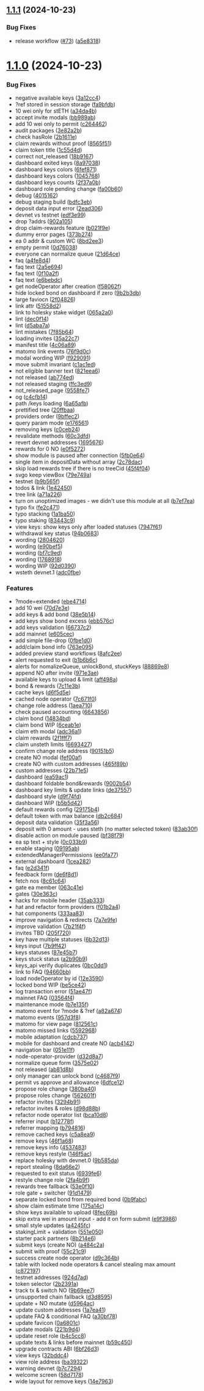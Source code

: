 ## [1.1.1](https://github.com/lidofinance/csm-widget/compare/1.1.0...1.1.1) (2024-10-23)


### Bug Fixes

* release workflow ([#73](https://github.com/lidofinance/csm-widget/issues/73)) ([a5e8318](https://github.com/lidofinance/csm-widget/commit/a5e8318d9da18880bf3f588ec943d023892893da))



# [1.1.0](https://github.com/lidofinance/csm-widget/compare/a484c2a5584d32dcc69606ae6d823923f0b67d76...1.1.0) (2024-10-23)


### Bug Fixes

*  negative available keys ([3a12cc4](https://github.com/lidofinance/csm-widget/commit/3a12cc4cb2305a4417e20eaa59c96fd762fcb154))
* ?ref stored in session storage ([fa9bfdb](https://github.com/lidofinance/csm-widget/commit/fa9bfdbc9f34c600df5df9f258c7a6ed1a3a219d))
* 10 wei only for stETH ([a34da4b](https://github.com/lidofinance/csm-widget/commit/a34da4b710ed8db3368d9ac7817feacfeb150e65))
* accept invite modals ([bb989ab](https://github.com/lidofinance/csm-widget/commit/bb989aba4e4158c1c0b806885332e796f29ca815))
* add 10 wei only to permit ([c264462](https://github.com/lidofinance/csm-widget/commit/c2644620007b47c7f523192162cfa8c640ae7c87))
* audit packages ([3e82a2b](https://github.com/lidofinance/csm-widget/commit/3e82a2b384a8e6a65d2a11b6fff1de32755211cc))
* check hasRole ([2b1611e](https://github.com/lidofinance/csm-widget/commit/2b1611ecfe31bc5b496cba6368399d3b3d6c09ef))
* claim rewards without proof ([8565f51](https://github.com/lidofinance/csm-widget/commit/8565f512058fd853c7310ce970c2da6a8766dce6))
* claim token title ([1c55d4d](https://github.com/lidofinance/csm-widget/commit/1c55d4d59260c48fa977f71cb291c274260642f7))
* correct not_released ([18b9167](https://github.com/lidofinance/csm-widget/commit/18b916774be773316a6b0ca4e894a5be00041de1))
* dashboard exited keys ([8a97038](https://github.com/lidofinance/csm-widget/commit/8a97038aa5e514d6d1f131c103e42a2ac0f8541b))
* dashboard keys colors ([6fef871](https://github.com/lidofinance/csm-widget/commit/6fef871a6d345027efddda1ec89bdd682ca34308))
* dashboard keys colors ([1045768](https://github.com/lidofinance/csm-widget/commit/1045768b4b60ed2de713e0c2ceec0150c5d700ca))
* dashboard keys counts ([2f37a0b](https://github.com/lidofinance/csm-widget/commit/2f37a0b13d1a88b25d74ace26daf9b83942fcea3))
* dashboard role pending change ([fa00b60](https://github.com/lidofinance/csm-widget/commit/fa00b600a0e058e7fe3bc3bf7caebe1a5c9c2e1a))
* debug ([4015162](https://github.com/lidofinance/csm-widget/commit/4015162129de17b592fac02be76c1853eda6cdd1))
* debug staging build ([bdfc3eb](https://github.com/lidofinance/csm-widget/commit/bdfc3eb5284a10b2518104eece6bbb4de5f00bb2))
* deposit data input error ([2ead306](https://github.com/lidofinance/csm-widget/commit/2ead3062869d20720b6081b8939f3aa446d5d56d))
* devnet vs testnet ([edf3e99](https://github.com/lidofinance/csm-widget/commit/edf3e998f286183dcbf082df524974928ccdcff1))
* drop ?addrs ([902a105](https://github.com/lidofinance/csm-widget/commit/902a105608f6f76d7ae59daa4fef3276e2fd8c2b))
* drop claim-rewards feature ([b021f9e](https://github.com/lidofinance/csm-widget/commit/b021f9e8b4c698e5beebf27cf9a1273f98bf5d08))
* dummy error pages ([373b274](https://github.com/lidofinance/csm-widget/commit/373b274cf70b906daf9efb5f7080950ee8f45437))
* ea 0 addr & custom  WC ([8bd2ee3](https://github.com/lidofinance/csm-widget/commit/8bd2ee38c61cf982d475d137a3d416e5a2e40197))
* empty permit ([0d76038](https://github.com/lidofinance/csm-widget/commit/0d7603875708a54012efa2c01a72bee63ed5eb6a))
* everyone can normalize queue ([21d64ce](https://github.com/lidofinance/csm-widget/commit/21d64ce9afecabbe9050e4cbab2990cf4403fd62))
* faq ([a4fe8d4](https://github.com/lidofinance/csm-widget/commit/a4fe8d48e76882c5dab66d736a1d8529fc2264af))
* faq text ([2a5e694](https://github.com/lidofinance/csm-widget/commit/2a5e694a62891a4ea1fc5ec269f9d18355f936be))
* faq text ([0f10a2f](https://github.com/lidofinance/csm-widget/commit/0f10a2f56ab51ab995ae30a9afb8a6b15630911c))
* faq text ([e6bebdc](https://github.com/lidofinance/csm-widget/commit/e6bebdcf6646b851889e2d749982e953e96f94da))
* get nodeOperator after creation ([f58062f](https://github.com/lidofinance/csm-widget/commit/f58062fd52589be1e5808141fc6e601d9e141017))
* hide locked bond on dashboard if zero ([9b2b3db](https://github.com/lidofinance/csm-widget/commit/9b2b3db024c7cb61743de3138a270839bb25c52c))
* large faviocn ([2f04826](https://github.com/lidofinance/csm-widget/commit/2f048268c99b627796362bd29473172e91da0bca))
* link attr ([51558d2](https://github.com/lidofinance/csm-widget/commit/51558d2d8df78800be2e563b45b391423b460855))
* link to holesky stake widget ([065a2a0](https://github.com/lidofinance/csm-widget/commit/065a2a052df6288fe6d054b0a461148444505c7d))
* lint ([dec0f14](https://github.com/lidofinance/csm-widget/commit/dec0f14e96c5d39000e5bb1e0ee03efc358fc1a6))
* lint ([d5aba7a](https://github.com/lidofinance/csm-widget/commit/d5aba7a8c05f2722bc7b4db2f58abdd2574dfcbf))
* lint mistakes ([7f85b64](https://github.com/lidofinance/csm-widget/commit/7f85b647eff330e6567d60047c6eb437f02aefa1))
* loading invites ([35a22c7](https://github.com/lidofinance/csm-widget/commit/35a22c7d2a3eb6be136175d4c33b2ef88c5a0fea))
* manifest title ([4c06a89](https://github.com/lidofinance/csm-widget/commit/4c06a892e3cafbd26c48742d31f411dfa5dd2a10))
* matomo link events ([76f9d0c](https://github.com/lidofinance/csm-widget/commit/76f9d0c1b5e93a3e9e04ce5ad96b51f40a9ae545))
* modal wording WIP ([f929091](https://github.com/lidofinance/csm-widget/commit/f929091c8182867ce7cfcc4356a17663eda23b2a))
* move submit invariant ([c1ac1ed](https://github.com/lidofinance/csm-widget/commit/c1ac1edb4358e08e685662174d3e6a00c35ee25e))
* not eligible banner text ([821eea6](https://github.com/lidofinance/csm-widget/commit/821eea63ba03fa76ba3269373fe924698ed3d024))
* not released ([ab774ed](https://github.com/lidofinance/csm-widget/commit/ab774ed4326090bab4ea6a9d529d0d92a61a027c))
* not released staging ([ffc3ed9](https://github.com/lidofinance/csm-widget/commit/ffc3ed9e5161cb323aec8e52dce564f243502607))
* not_released_page ([9558fe7](https://github.com/lidofinance/csm-widget/commit/9558fe7d5347e31351c0f0de80ecde832678c7f1))
* og ([c4cfb14](https://github.com/lidofinance/csm-widget/commit/c4cfb14139747f4df0b1759c61dc697983b6c563))
* path /keys loading ([6a65afb](https://github.com/lidofinance/csm-widget/commit/6a65afb43de267cc88b0f0ee8b68b6cd7bf4b121))
* prettified tree ([20ffbaa](https://github.com/lidofinance/csm-widget/commit/20ffbaa984c902b1f100dfa1f3675aa974e3a37e))
* providers order ([9bffec2](https://github.com/lidofinance/csm-widget/commit/9bffec28008c0a676e19f700cd8d97ab2e535fbd))
* query param mode ([e176561](https://github.com/lidofinance/csm-widget/commit/e17656163f57799ca0bbb05a75387b1baf274e28))
* removing keys ([c0ceb24](https://github.com/lidofinance/csm-widget/commit/c0ceb2450a0fb2cc8fac640829cfd25f68c822b6))
* revalidate methods ([60c3dfd](https://github.com/lidofinance/csm-widget/commit/60c3dfd1e71317eaf6c06edc30444df0976e7f83))
* revert devnet addresses ([1695676](https://github.com/lidofinance/csm-widget/commit/1695676539ce0207a9e1d6577b893db22b253dd7))
* rewards for 0 NO ([e0f5272](https://github.com/lidofinance/csm-widget/commit/e0f527219e65c9ff2bc8190dfa87cc8932f2d369))
* show module is paused after connection ([5fb0e64](https://github.com/lidofinance/csm-widget/commit/5fb0e64d5b8ca24d0f6452f2f2286ef8861dadc4))
* single item in depositData without array ([2c78dac](https://github.com/lidofinance/csm-widget/commit/2c78dacea5c1c39fa06fac25688bd2ad679e50a3))
* skip load rewards tree if there is no treeCid ([45f4f04](https://github.com/lidofinance/csm-widget/commit/45f4f049ac342442a665e79b5c5e6264eb518674))
* svgo keep viewBox ([79e749a](https://github.com/lidofinance/csm-widget/commit/79e749aae5475961b90f3b8018144f3dcb511aa3))
* testnet ([b9b565f](https://github.com/lidofinance/csm-widget/commit/b9b565f05a295c6d6ea930062db6ec2ba4043038))
* todos & link ([1e42450](https://github.com/lidofinance/csm-widget/commit/1e424500bd5305a8fd082c927087880c90cd0043))
* tree link ([a71a226](https://github.com/lidofinance/csm-widget/commit/a71a226d7c5bb6bc8b9fdd5face0b610eb8c83ef))
* turn on unoptimized images - we didn't use this module at all ([b7ef7ea](https://github.com/lidofinance/csm-widget/commit/b7ef7ea47b267ad89eb3cf4b1a4f7ba41599ac40))
* typo fix ([fe2c471](https://github.com/lidofinance/csm-widget/commit/fe2c4712496f36eb443d68604d8f14da6672f703))
* typo stacking ([1a1ba50](https://github.com/lidofinance/csm-widget/commit/1a1ba5039cc2c89d14ca4cfda74a9ef7ce0ff3ed))
* typo staking ([83443c9](https://github.com/lidofinance/csm-widget/commit/83443c9a0a668b640f4650807ff0af61b22013e8))
* view keys: show keys only after loaded statuses ([7947f61](https://github.com/lidofinance/csm-widget/commit/7947f6152d95a94eb8e2dd974ef0265e22c4d59d))
* withdrawal key status ([94b0683](https://github.com/lidofinance/csm-widget/commit/94b06835d604492a5f375dfcae395864a54ee15a))
* wording ([2804620](https://github.com/lidofinance/csm-widget/commit/280462006399b9f361bce83680451a2de7c2757f))
* wording ([e90bef5](https://github.com/lidofinance/csm-widget/commit/e90bef5454ada86353cc40ad944230f412db4fb0))
* wording ([bf7c9ed](https://github.com/lidofinance/csm-widget/commit/bf7c9edabaf76d58fef88a2b046a49dcb1b3fb40))
* wording ([1768918](https://github.com/lidofinance/csm-widget/commit/1768918c74de0f687779ac45422880ebc6959c6b))
* wording WIP ([92d0390](https://github.com/lidofinance/csm-widget/commit/92d039054e9d25330911b0c1841b0308eff476c6))
* wsteth devnet.1 ([adc0fbe](https://github.com/lidofinance/csm-widget/commit/adc0fbe61a09825621fce7e5a172675dc1f81884))


### Features

* ?mode=extended ([ebe4714](https://github.com/lidofinance/csm-widget/commit/ebe4714ff08d8d25b994f3ba15e9682481b5849a))
* add 10 wei ([70d7e3e](https://github.com/lidofinance/csm-widget/commit/70d7e3e5d618805e4f783f95443025407a54a3c7))
* add keys & add bond ([38e5b14](https://github.com/lidofinance/csm-widget/commit/38e5b14e2e656d85ee9a82cc6660ff88e7500252))
* add keys show bond excess ([ebb576c](https://github.com/lidofinance/csm-widget/commit/ebb576ccb9ce1327bae72efa9e6f1dcc74105b45))
* add keys validation ([66737c2](https://github.com/lidofinance/csm-widget/commit/66737c2f3935b2f93ce39433332746faede5acaf))
* add mainnet ([e605cec](https://github.com/lidofinance/csm-widget/commit/e605cecf0c9518f0b2c84cce8c905fd44a49085e))
* add simple file-drop ([0fbe1d0](https://github.com/lidofinance/csm-widget/commit/0fbe1d0f80b4081bf8a435125c84c22ab1f92c61))
* add/claim bond info ([763e095](https://github.com/lidofinance/csm-widget/commit/763e0959ce7c755de22bf7b275a5d660fdfdb610))
* added preview stand workflows ([8afc2ee](https://github.com/lidofinance/csm-widget/commit/8afc2eecea536b6d299f2f87e5f4db3ccd9aaa8f))
* alert requested to exit ([b1b6b6c](https://github.com/lidofinance/csm-widget/commit/b1b6b6cebc0116ac6118e9bb08c3fa7fb07e4937))
* alerts for nomalizeQueue, unlockBond, stuckKeys ([88869e8](https://github.com/lidofinance/csm-widget/commit/88869e843fafa88f5db5ae2f80d74d3c38bdfc86))
* append NO after invite ([971e3ae](https://github.com/lidofinance/csm-widget/commit/971e3ae458cfacd7945d382129a87a13fc4f869e))
* available keys to upload & limit ([aff498a](https://github.com/lidofinance/csm-widget/commit/aff498a0782d65e5b289cbfceaa5c1a88ef53282))
* bond & rewards ([7c11e3b](https://github.com/lidofinance/csm-widget/commit/7c11e3b278da688d886d34f7d5d82b0285682959))
* cache keys ([d6f5d5e](https://github.com/lidofinance/csm-widget/commit/d6f5d5ea3830bd7aee2871a96406ca0ad2c3f148))
* cached node operator ([7c671f0](https://github.com/lidofinance/csm-widget/commit/7c671f09fe763f2ae89be05049f2e663f8e15515))
* change role address ([1aea710](https://github.com/lidofinance/csm-widget/commit/1aea71096cb42f5d09f01c81104918345f1e003f))
* check paused accounting ([6643856](https://github.com/lidofinance/csm-widget/commit/6643856fd6b0d682978a2a0bbe626c00d21ee149))
* claim bond ([14834bd](https://github.com/lidofinance/csm-widget/commit/14834bd8de2ca5def81c0449980bcac78a895ce3))
* claim bond WIP ([6ceab1e](https://github.com/lidofinance/csm-widget/commit/6ceab1e2614c92e2fbc7e6ef29984bd02167ee31))
* claim eth modal ([adc36a1](https://github.com/lidofinance/csm-widget/commit/adc36a151dd3b4fe7274ae1b15b9735ed3a99587))
* claim rewards ([2f1fff7](https://github.com/lidofinance/csm-widget/commit/2f1fff70f3718a5eabeea23da4d1bf3900ca3d0b))
* claim unsteth limits ([6693427](https://github.com/lidofinance/csm-widget/commit/66934271c0c88e28ba5523f8b5bdeb7bae16a3e1))
* confirm change role address ([90151b5](https://github.com/lidofinance/csm-widget/commit/90151b57d0214dde079677db3d4ba5adb12055e8))
* create NO modal ([fef00af](https://github.com/lidofinance/csm-widget/commit/fef00af286fdcd53dcbe87069b626c39ed85fa3c))
* create NO with custom addresses ([465f89b](https://github.com/lidofinance/csm-widget/commit/465f89ba74f757fb9b54327a03a9e0b1531408b2))
* custom addresses ([22b71e5](https://github.com/lidofinance/csm-widget/commit/22b71e5adad75ce913ef9ac760ae1e74c82dc35e))
* dashboard ([ea59ac1](https://github.com/lidofinance/csm-widget/commit/ea59ac16a5387f46dc51773d6d444438f5368665))
* dashboard foldable bond&rewards ([9002b54](https://github.com/lidofinance/csm-widget/commit/9002b547423c27625bbf63440e6224ccecf63233))
* dashboard key limits & update links ([de37557](https://github.com/lidofinance/csm-widget/commit/de37557f22501d23dbd314d0248e72da1b858fce))
* dashboard style ([d9f74fd](https://github.com/lidofinance/csm-widget/commit/d9f74fd50d4ae21459ea6c164b8ab612851b64d0))
* dashboard WIP ([b5b5d42](https://github.com/lidofinance/csm-widget/commit/b5b5d422d983d97d5c2df52bb5f90c52f5e997cf))
* default rewards config ([29175b4](https://github.com/lidofinance/csm-widget/commit/29175b4971c63850b55c36a27039bc13e41d6d3e))
* default token with max balance ([db2c684](https://github.com/lidofinance/csm-widget/commit/db2c68485a5efd186a34be88bb5e1e15428bec67))
* deposit data validation ([35f3a56](https://github.com/lidofinance/csm-widget/commit/35f3a569027a52c6744892a436bba38fb61758a7))
* deposit with 0 amount - uses steth (no matter selected token) ([83ab30f](https://github.com/lidofinance/csm-widget/commit/83ab30f369335da52061b4dc49f3892ace5a8f92))
* disable action on module paused ([bf38f79](https://github.com/lidofinance/csm-widget/commit/bf38f79bd7bf4d172cd77f6903364f692a992970))
* ea sp text + style ([0c033b9](https://github.com/lidofinance/csm-widget/commit/0c033b9fceb38f34b6572238a6e9eb567cbfd4f9))
* enable staging ([09195ab](https://github.com/lidofinance/csm-widget/commit/09195abcfe9ffb340d7345eb7c0a20cf53faaf82))
* extendedManagerPermissions ([ee0fa77](https://github.com/lidofinance/csm-widget/commit/ee0fa77caa0ead5abaa5f894db7f099a72efca2b))
* external dashboard ([1cea282](https://github.com/lidofinance/csm-widget/commit/1cea2821e1cf731d35012e1fe79e904e93b5e545))
* faq ([e2d341f](https://github.com/lidofinance/csm-widget/commit/e2d341ff786c632324ddb4892988a4245b0cd482))
* feedback form ([de6f8d1](https://github.com/lidofinance/csm-widget/commit/de6f8d178cee490ffa3ecf41fb497f467505b1e9))
* fetch nos ([8c61c64](https://github.com/lidofinance/csm-widget/commit/8c61c64c9031ecb86c598f61771e7057ebadef0c))
* gate ea member ([063c41e](https://github.com/lidofinance/csm-widget/commit/063c41eb9dfd6f2b857717b68d004cd8e8909204))
* gates ([30e363c](https://github.com/lidofinance/csm-widget/commit/30e363c55c497e1e5c9b72fcf787617e3d24141f))
* hacks for mobile header ([35ab333](https://github.com/lidofinance/csm-widget/commit/35ab3334f6fa4b038fbcd030b524a1a6e587ca52))
* hat and refactor form providers ([f01b2a4](https://github.com/lidofinance/csm-widget/commit/f01b2a485c87a3d3a98c55f6e82c7d5207a0db27))
* hat components ([333aa83](https://github.com/lidofinance/csm-widget/commit/333aa83ae357c49b4711f2e88fe33d5b797407bb))
* improve navigation & redirects ([7a7e9fe](https://github.com/lidofinance/csm-widget/commit/7a7e9fe69c98b626691a4ec962ba268c7cc5eefe))
* improve validation ([7b21f4f](https://github.com/lidofinance/csm-widget/commit/7b21f4f95fd7fd6c3b0c5464036f136c4c5e872a))
* invites TBD ([205f720](https://github.com/lidofinance/csm-widget/commit/205f7207cd742ad0e60dff2b30ee5d4bd2328402))
* key have multiple statuses ([6b32d13](https://github.com/lidofinance/csm-widget/commit/6b32d13c21e0af0cc9106c4cff18ca0904ee7435))
* keys input ([7b9ff42](https://github.com/lidofinance/csm-widget/commit/7b9ff42476c65aadd41915a0d26f496df5037a66))
* keys statuses ([87e45b7](https://github.com/lidofinance/csm-widget/commit/87e45b7aeebc9ce615a8ebdffb2e745c601894d4))
* keys stuck status ([a2b90b9](https://github.com/lidofinance/csm-widget/commit/a2b90b91dc87d61ae007be7ab5e53605d16ccb36))
* keys_api verify duplicates ([0bc0dd1](https://github.com/lidofinance/csm-widget/commit/0bc0dd15fd80bc2b94c62f56bfdc216b22dd11cb))
* link to FAQ ([94660bb](https://github.com/lidofinance/csm-widget/commit/94660bb0eef9ed63b4ca2c454c59f112ca135147))
* load nodeOperator by id ([12e3590](https://github.com/lidofinance/csm-widget/commit/12e3590702da2c7daf7689876c8eae7b06cc659d))
* locked bond WIP ([be5ce42](https://github.com/lidofinance/csm-widget/commit/be5ce42d870a4e40406909feb4e9e3ee40bea15a))
* log transaction error ([51ae47f](https://github.com/lidofinance/csm-widget/commit/51ae47fdb723237abc4dbf1a71c3a74c5998466c))
* mainnet FAQ ([03564f4](https://github.com/lidofinance/csm-widget/commit/03564f40044551dce219bd9df52db0d9623fcc12))
* maintenance mode ([b7e135f](https://github.com/lidofinance/csm-widget/commit/b7e135f6baa4cdd223bfa27e24c7ee4e8d853ad8))
* matomo event for ?mode & ?ref ([a82a674](https://github.com/lidofinance/csm-widget/commit/a82a6748d549c6e5a75cda50f962cea80859e9da))
* matomo events ([957d3f8](https://github.com/lidofinance/csm-widget/commit/957d3f81d8a73443cb52cb8de71d8b5b4d6d0dd3))
* matomo for view page ([812561c](https://github.com/lidofinance/csm-widget/commit/812561c7f0705c493c8b5b6f8da2e4a29eb3f1ad))
* matomo missed links ([5592968](https://github.com/lidofinance/csm-widget/commit/55929683746b274b2d1a1f13fe50232885d5b39d))
* mobile adaptation ([cdcb737](https://github.com/lidofinance/csm-widget/commit/cdcb737f8a0f916d3f47028d9180c926d1fb428f))
* mobile for dashboard and create NO ([acb4142](https://github.com/lidofinance/csm-widget/commit/acb4142fd96b5d73df330d926071fbcb6a4b0880))
* navigation bar ([051e11f](https://github.com/lidofinance/csm-widget/commit/051e11fd9fd9d96d3b87129915d76779444b0c3b))
* node-operator-provider ([d32d8a7](https://github.com/lidofinance/csm-widget/commit/d32d8a71d9b9833ef6f2dfa9ceb20be5d2baddce))
* normalize queue form ([3575e02](https://github.com/lidofinance/csm-widget/commit/3575e0294ab3612a2677d33354e995f172508a1a))
* not released ([ab81d8b](https://github.com/lidofinance/csm-widget/commit/ab81d8b24f2ef8883082b1ce031e18bc54fe91a1))
* only manager can unlock bond ([c4687f9](https://github.com/lidofinance/csm-widget/commit/c4687f96c4e4c03757d36e74b0b100200ecc95d2))
* permit vs approve and allowance ([6dfce12](https://github.com/lidofinance/csm-widget/commit/6dfce12596ab9ff43f9c197ad3e89d6be612e8f3))
* propose role change ([380ba40](https://github.com/lidofinance/csm-widget/commit/380ba40f68c678a0ddda43d91702017ad9db2ec5))
* propose roles change ([562601f](https://github.com/lidofinance/csm-widget/commit/562601fc8f6f716532c2a7b30cf00259d3958c11))
* refactor invites ([3294b91](https://github.com/lidofinance/csm-widget/commit/3294b91c6778130b3e75992b478b939d6ca77aba))
* refactor invites & roles ([d98d88b](https://github.com/lidofinance/csm-widget/commit/d98d88b841fb2463079b2ba5ab5cc42f30f6dcbe))
* refactor node operator list ([bca10d8](https://github.com/lidofinance/csm-widget/commit/bca10d83fa5bcd001b9c880156756a46da024767))
* referrer input ([b12778f](https://github.com/lidofinance/csm-widget/commit/b12778f6601d3561ceac611bb6eb90df7e07b3c4))
* referrer mapping ([b794816](https://github.com/lidofinance/csm-widget/commit/b794816a60d4b9240d8c5d267e572fb8a38803e5))
* remove cached keys ([c5a8ea9](https://github.com/lidofinance/csm-widget/commit/c5a8ea9c3e37706fb4a932296d8b81001012a0dd))
* remove keys ([46f1a68](https://github.com/lidofinance/csm-widget/commit/46f1a6829743a04ccd8a7806e10b5ded8be8175b))
* remove keys info ([4537483](https://github.com/lidofinance/csm-widget/commit/4537483921918c3ee5cd8cb3afbe5daf3d3dab77))
* remove keys restyle ([146f5ac](https://github.com/lidofinance/csm-widget/commit/146f5acb9570d2daeed0e72f7fb31565bef03fc6))
* replace holesky with devnet.0 ([9b585da](https://github.com/lidofinance/csm-widget/commit/9b585daba533f7c563e1f889b3cc00ff8fe60447))
* report stealing ([8da66e2](https://github.com/lidofinance/csm-widget/commit/8da66e2949e0902bc0ca4c9adbd073d7961730c5))
* requested to exit status ([6939fe6](https://github.com/lidofinance/csm-widget/commit/6939fe661cc2c51fa4bead624431a919f1873f0c))
* restyle change role ([2fa4b9f](https://github.com/lidofinance/csm-widget/commit/2fa4b9f1044580670f61b6425ecf1b570182b939))
* rewards tree fallback ([53e0f10](https://github.com/lidofinance/csm-widget/commit/53e0f1089420da61c614072079ad095c60a8059c))
* role gate + switcher ([91d1479](https://github.com/lidofinance/csm-widget/commit/91d14796814b5dc765a4a27e6e69ffd880daa720))
* separate locked bond from required bond ([0b9fabc](https://github.com/lidofinance/csm-widget/commit/0b9fabccfc11afdca32f71f002c5ad2fc35b63a9))
* show claim estimate time ([175a14c](https://github.com/lidofinance/csm-widget/commit/175a14c77edd4c0b6e7f71bbac0333a01f3d0caa))
* show keys available to upload ([8fec69b](https://github.com/lidofinance/csm-widget/commit/8fec69b9a9984ac1b8c78e6977080953818f19fa))
* skip extra wei in amount input - add it on form submit ([e9f3986](https://github.com/lidofinance/csm-widget/commit/e9f398685baeefa76a1759e4679b823621051e40))
* small style updates ([a4245fc](https://github.com/lidofinance/csm-widget/commit/a4245fc75dc9a870dacf908a6d4e7d777b844a6e))
* stakingLimit + validation ([551e050](https://github.com/lidofinance/csm-widget/commit/551e050cdfb02fc0bdfac3529449c2455b66c26d))
* starter pack partners ([8b214e6](https://github.com/lidofinance/csm-widget/commit/8b214e6912e08149906f4d6ccb441872011119ba))
* submit keys (create NO) ([a484c2a](https://github.com/lidofinance/csm-widget/commit/a484c2a5584d32dcc69606ae6d823923f0b67d76))
* submit with proof ([55c21c9](https://github.com/lidofinance/csm-widget/commit/55c21c9d4a86aa997c1c3e740f2ecd3fe968b435))
* success create node operator ([d9c364b](https://github.com/lidofinance/csm-widget/commit/d9c364b0321992b4557b5c706659db2b5165e2cd))
* table with locked node operators & cancel stealing max amount ([c872197](https://github.com/lidofinance/csm-widget/commit/c8721975e08b4d292ed9020c8ae7432e905502d9))
* testnet addresses ([924d7ad](https://github.com/lidofinance/csm-widget/commit/924d7ad198193f326162915e8e1bc0e7ecddae0d))
* token selector ([2b2391a](https://github.com/lidofinance/csm-widget/commit/2b2391a11f8a5a8ccd450d272130434277fd5c3d))
* track tx & switch NO ([9b69ee7](https://github.com/lidofinance/csm-widget/commit/9b69ee7528788370dbe296369213eac158081e4f))
* unsupported chain fallback ([d3d8595](https://github.com/lidofinance/csm-widget/commit/d3d8595e471acddebe82a1e95fc42fc3807c6da1))
* update + NO mutate ([d5964ac](https://github.com/lidofinance/csm-widget/commit/d5964ac5de2947efd0826c8f9179e9b7cf71d924))
* update custom addresses ([1a7ea41](https://github.com/lidofinance/csm-widget/commit/1a7ea4129c71fa60a6b550f4e13930e532a408d4))
* update FAQ & conditional FAQ ([a30bf78](https://github.com/lidofinance/csm-widget/commit/a30bf78d39b360a12f1b52389dbd46a41ead1ed4))
* update favicon ([0a6801c](https://github.com/lidofinance/csm-widget/commit/0a6801c8eda28d4506118fd42b4ddb468298328a))
* update modals ([221b9d4](https://github.com/lidofinance/csm-widget/commit/221b9d43d95ba2dd461991b3bcfc4c1c176b3220))
* update reset role ([b4c5cc8](https://github.com/lidofinance/csm-widget/commit/b4c5cc8c2b83a663ef0bf62e89569c8f50314fae))
* update texts & links before mainnet ([b59c450](https://github.com/lidofinance/csm-widget/commit/b59c4507adc817b86bf421c5c8b4acfa4b6a9630))
* upgrade contracts ABI ([6bf26d3](https://github.com/lidofinance/csm-widget/commit/6bf26d3f59a5de5ee0377e089bcd4c9aa161e44b))
* view keys ([32bddc4](https://github.com/lidofinance/csm-widget/commit/32bddc4bc9d9ad36d1bffbfab287184dc1aab086))
* view role address ([ba39322](https://github.com/lidofinance/csm-widget/commit/ba39322abb404aafbe0b5741631dff267bf6e493))
* warning devnet ([b7c7294](https://github.com/lidofinance/csm-widget/commit/b7c72942663c389461e59c0a280d1483dc50945c))
* welcome screen ([58d7178](https://github.com/lidofinance/csm-widget/commit/58d71788bf9afc8d5077a0a79f404641874805f1))
* wide layout for remove keys ([14e7963](https://github.com/lidofinance/csm-widget/commit/14e7963a0eadee50e074674b317f5c87950801ab))



